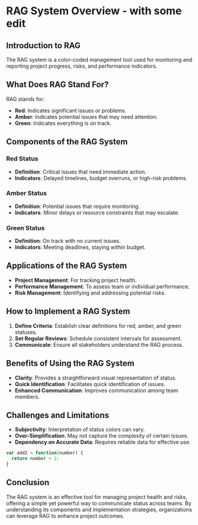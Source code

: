 # RAG System Overview - with some edit


## Introduction to RAG

The RAG system is a color-coded management tool used for monitoring and reporting project progress, risks, and performance indicators.

## What Does RAG Stand For?

RAG stands for:
- **Red**: Indicates significant issues or problems.
- **Amber**: Indicates potential issues that may need attention.
- **Green**: Indicates everything is on track.

## Components of the RAG System

### Red Status

- **Definition**: Critical issues that need immediate action.
- **Indicators**: Delayed timelines, budget overruns, or high-risk problems.

### Amber Status

- **Definition**: Potential issues that require monitoring.
- **Indicators**: Minor delays or resource constraints that may escalate.

### Green Status

- **Definition**: On track with no current issues.
- **Indicators**: Meeting deadlines, staying within budget.

## Applications of the RAG System

- **Project Management**: For tracking project health.
- **Performance Management**: To assess team or individual performance.
- **Risk Management**: Identifying and addressing potential risks.

## How to Implement a RAG System

1. **Define Criteria**: Establish clear definitions for red, amber, and green statuses.
2. **Set Regular Reviews**: Schedule consistent intervals for assessment.
3. **Communicate**: Ensure all stakeholders understand the RAG process.

## Benefits of Using the RAG System

- **Clarity**: Provides a straightforward visual representation of status.
- **Quick Identification**: Facilitates quick identification of issues.
- **Enhanced Communication**: Improves communication among team members.

## Challenges and Limitations

- **Subjectivity**: Interpretation of status colors can vary.
- **Over-Simplification**: May not capture the complexity of certain issues.
- **Dependency on Accurate Data**: Requires reliable data for effective use.

```js
var add2 = function(number) {
  return number + 2;
}
```



## Conclusion

The RAG system is an effective tool for managing project health and risks, offering a simple yet powerful way to communicate status across teams. By understanding its components and implementation strategies, organizations can leverage RAG to enhance project outcomes.
